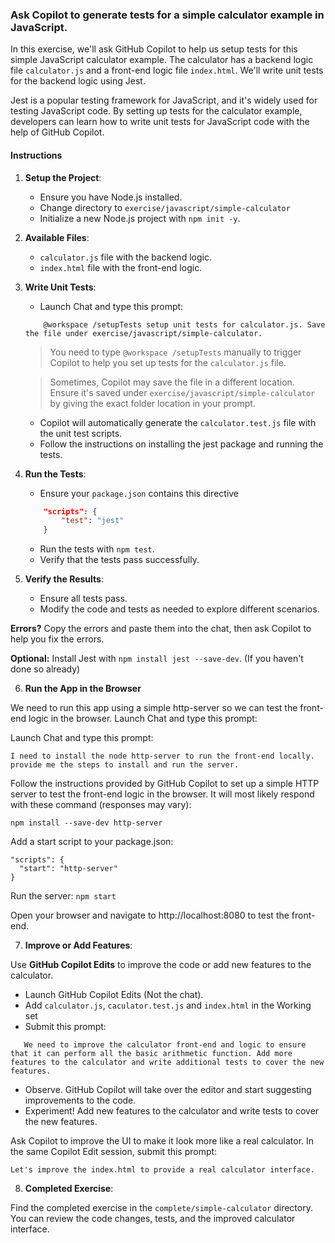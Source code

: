 ### Ask Copilot to generate tests for a simple calculator example in JavaScript.

In this exercise, we'll ask GitHub Copilot to help us setup tests for this simple JavaScript calculator example. The calculator has a backend logic file `calculator.js` and a front-end logic file `index.html`. We'll write unit tests for the backend logic using Jest.

Jest is a popular testing framework for JavaScript, and it's widely used for testing JavaScript code. By setting up tests for the calculator example, developers can learn how to write unit tests for JavaScript code with the help of GitHub Copilot.

#### Instructions

1. **Setup the Project**:

   - Ensure you have Node.js installed.
   - Change directory to `exercise/javascript/simple-calculator`
   - Initialize a new Node.js project with `npm init -y`.

2. **Available Files**:

   - `calculator.js` file with the backend logic.
   - `index.html` file with the front-end logic.

3. **Write Unit Tests**:

   - Launch Chat and type this prompt:

   ```plaintext
       @workspace /setupTests setup unit tests for calculator.js. Save the file under exercise/javascript/simple-calculator.
   ```

   > You need to type `@workspace /setupTests` manually to trigger Copilot to help you set up tests for the `calculator.js` file.

   > Sometimes, Copilot may save the file in a different location. Ensure it's saved under `exercise/javascript/simple-calculator` by giving the exact folder location in your prompt.

   - Copilot will automatically generate the `calculator.test.js` file with the unit test scripts.
   - Follow the instructions on installing the jest package and running the tests.

4. **Run the Tests**:

   - Ensure your `package.json` contains this directive

   ```json
       "scripts": {
           "test": "jest"
       }
   ```

   - Run the tests with `npm test`.
   - Verify that the tests pass successfully.

5. **Verify the Results**:
   - Ensure all tests pass.
   - Modify the code and tests as needed to explore different scenarios.

**Errors?** Copy the errors and paste them into the chat, then ask Copilot to help you fix the errors.

**Optional:** Install Jest with `npm install jest --save-dev`. (If you haven't done so already)

6. **Run the App in the Browser**

We need to run this app using a simple http-server so we can test the front-end logic in the browser. Launch Chat and type this prompt:

Launch Chat and type this prompt:

```
I need to install the node http-server to run the front-end locally. provide me the steps to install and run the server.
```

Follow the instructions provided by GitHub Copilot to set up a simple HTTP server to test the front-end logic in the browser. It will most likely respond with these command (responses may vary):

```
npm install --save-dev http-server
```

Add a start script to your package.json:

```
"scripts": {
  "start": "http-server"
}
```

Run the server: `npm start`

Open your browser and navigate to http://localhost:8080 to test the front-end.

7. **Improve or Add Features**:

Use **GitHub Copilot Edits** to improve the code or add new features to the calculator.

- Launch GitHub Copilot Edits (Not the chat).
- Add `calculator.js`, `caculator.test.js` and `index.html` in the Working set
- Submit this prompt:

```plaintext
   We need to improve the calculator front-end and logic to ensure that it can perform all the basic arithmetic function. Add more features to the calculator and write additional tests to cover the new features.
```

- Observe. GitHub Copilot will take over the editor and start suggesting improvements to the code.
- Experiment! Add new features to the calculator and write tests to cover the new features.

Ask Copilot to improve the UI to make it look more like a real calculator. In the same Copilot Edit session, submit this prompt:

```
Let's improve the index.html to provide a real calculator interface.
```

8. **Completed Exercise**:

Find the completed exercise in the `complete/simple-calculator` directory. You can review the code changes, tests, and the improved calculator interface.
